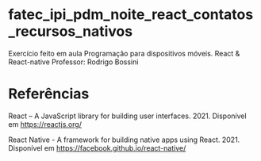 # fatec_ipi_pdm_noite_react_contatos_recursos_nativos

Exercício feito em aula Programação para dispositivos móveis. React &amp; React-native
Professor: Rodrigo Bossini 


# Referências

React – A JavaScript library for building user interfaces. 2021. 
Disponível em <https://reactjs.org/> 

React Native - A framework for building native apps using React. 2021. 
Disponível em <https://facebook.github.io/react-native/>
